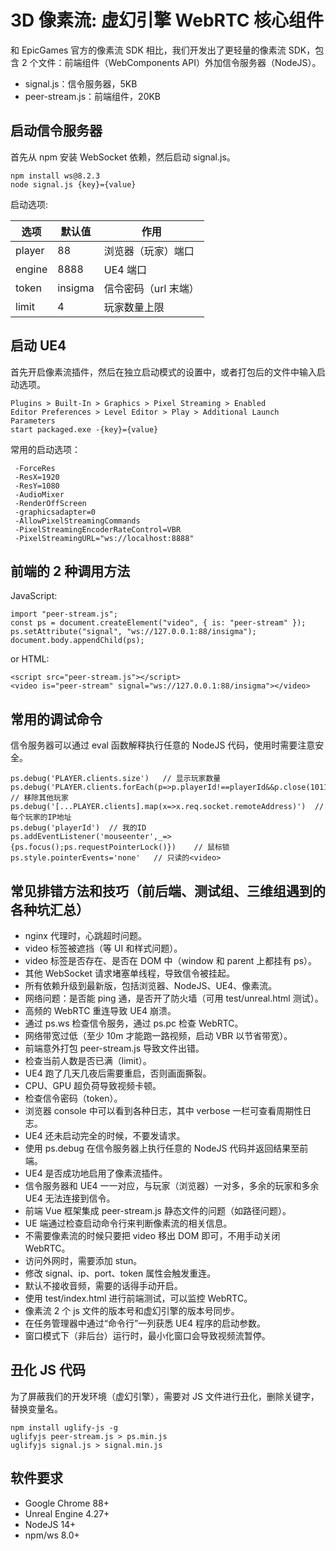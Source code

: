 # 3D 像素流: 虚幻引擎 WebRTC 核心组件

和 EpicGames 官方的像素流 SDK 相比，我们开发出了更轻量的像素流 SDK，包含 2 个文件：前端组件（WebComponents API）外加信令服务器（NodeJS）。

- signal.js：信令服务器，5KB
- peer-stream.js：前端组件，20KB

## 启动信令服务器

首先从 npm 安装 WebSocket 依赖，然后启动 signal.js。

```
npm install ws@8.2.3
node signal.js {key}={value}
```

启动选项:

| 选项   | 默认值  | 作用                 |
| ------ | ------- | -------------------- |
| player | 88      | 浏览器（玩家）端口   |
| engine | 8888    | UE4 端口             |
| token  | insigma | 信令密码（url 末端） |
| limit  | 4       | 玩家数量上限         |

## 启动 UE4

首先开启像素流插件，然后在独立启动模式的设置中，或者打包后的文件中输入启动选项。

```
Plugins > Built-In > Graphics > Pixel Streaming > Enabled
Editor Preferences > Level Editor > Play > Additional Launch Parameters
start packaged.exe -{key}={value}
```

常用的启动选项：

```
 -ForceRes
 -ResX=1920
 -ResY=1080
 -AudioMixer
 -RenderOffScreen
 -graphicsadapter=0
 -AllowPixelStreamingCommands
 -PixelStreamingEncoderRateControl=VBR
 -PixelStreamingURL="ws://localhost:8888"
```

## 前端的 2 种调用方法

JavaScript:

```
import "peer-stream.js";
const ps = document.createElement("video", { is: "peer-stream" });
ps.setAttribute("signal", "ws://127.0.0.1:88/insigma");
document.body.appendChild(ps);
```

or HTML:

```
<script src="peer-stream.js"></script>
<video is="peer-stream" signal="ws://127.0.0.1:88/insigma"></video>
```

## 常用的调试命令

信令服务器可以通过 eval 函数解释执行任意的 NodeJS 代码，使用时需要注意安全。

```
ps.debug('PLAYER.clients.size')   // 显示玩家数量
ps.debug('PLAYER.clients.forEach(p=>p.playerId!==playerId&&p.close(1011,"Infinity"));limit=1;')  // 移除其他玩家
ps.debug('[...PLAYER.clients].map(x=>x.req.socket.remoteAddress)')  // 每个玩家的IP地址
ps.debug('playerId')  // 我的ID
ps.addEventListener('mouseenter',_=>{ps.focus();ps.requestPointerLock()})    // 鼠标锁
ps.style.pointerEvents='none'   // 只读的<video>
```

## 常见排错方法和技巧（前后端、测试组、三维组遇到的各种坑汇总）

- nginx 代理时，心跳超时问题。
- video 标签被遮挡（等 UI 和样式问题）。
- video 标签是否存在、是否在 DOM 中（window 和 parent 上都挂有 ps）。
- 其他 WebSocket 请求堵塞单线程，导致信令被挂起。
- 所有依赖升级到最新版，包括浏览器、NodeJS、UE4、像素流。
- 网络问题：是否能 ping 通，是否开了防火墙（可用 test/unreal.html 测试）。
- 高频的 WebRTC 重连导致 UE4 崩溃。
- 通过 ps.ws 检查信令服务，通过 ps.pc 检查 WebRTC。
- 网络带宽过低（至少 10m 才能跑一路视频，启动 VBR 以节省带宽）。
- 前端意外打包 peer-stream.js 导致文件出错。
- 检查当前人数是否已满（limit）。
- UE4 跑了几天几夜后需要重启，否则画面撕裂。
- CPU、GPU 超负荷导致视频卡顿。
- 检查信令密码（token）。
- 浏览器 console 中可以看到各种日志，其中 verbose 一栏可查看周期性日志。
- UE4 还未启动完全的时候，不要发请求。
- 使用 ps.debug 在信令服务器上执行任意的 NodeJS 代码并返回结果至前端。
- UE4 是否成功地启用了像素流插件。
- 信令服务器和 UE4 一一对应，与玩家（浏览器）一对多，多余的玩家和多余 UE4 无法连接到信令。
- 前端 Vue 框架集成 peer-stream.js 静态文件的问题（如路径问题）。
- UE 端通过检查启动命令行来判断像素流的相关信息。
- 不需要像素流的时候只要把 video 移出 DOM 即可，不用手动关闭 WebRTC。
- 访问外网时，需要添加 stun。
- 修改 signal、ip、port、token 属性会触发重连。
- 默认不接收音频，需要的话得手动开启。
- 使用 test/index.html 进行前端测试，可以监控 WebRTC。
- 像素流 2 个 js 文件的版本号和虚幻引擎的版本号同步。
- 在任务管理器中通过“命令行”一列获悉 UE4 程序的启动参数。
- 窗口模式下（非后台）运行时，最小化窗口会导致视频流暂停。

## 丑化 JS 代码

为了屏蔽我们的开发环境（虚幻引擎），需要对 JS 文件进行丑化，删除关键字，替换变量名。

```
npm install uglify-js -g
uglifyjs peer-stream.js > ps.min.js
uglifyjs signal.js > signal.min.js
```

## 软件要求

- Google Chrome 88+
- Unreal Engine 4.27+
- NodeJS 14+
- npm/ws 8.0+
